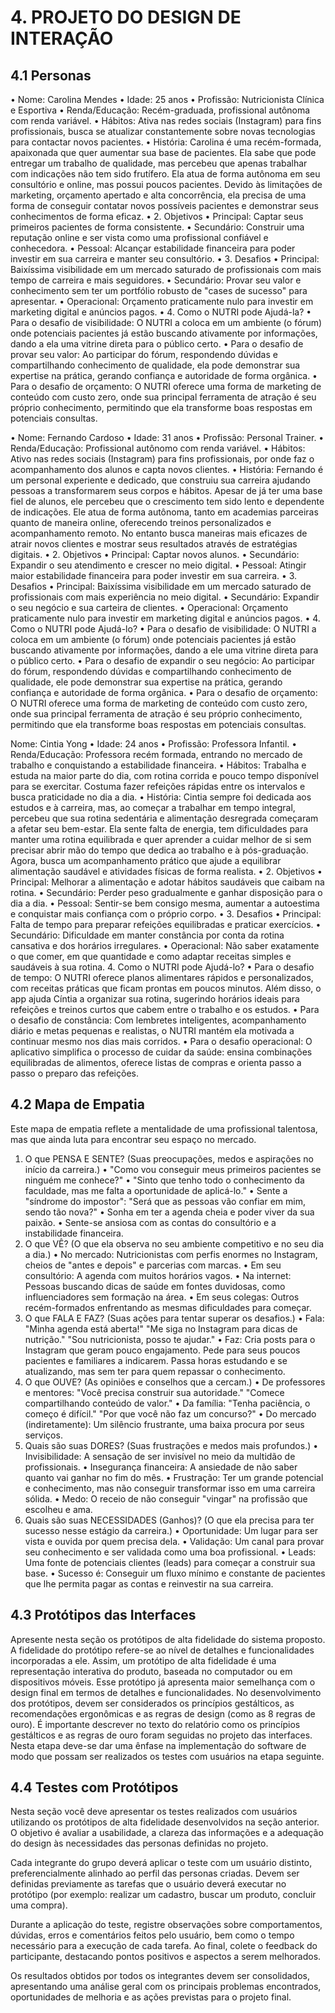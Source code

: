 # 4. PROJETO DO DESIGN DE INTERAÇÃO

## 4.1 Personas
•	Nome: Carolina Mendes
•	Idade: 25 anos
•	Profissão: Nutricionista Clínica e Esportiva
•	Renda/Educação: Recém-graduada, profissional autônoma com renda variável.
•	Hábitos: Ativa nas redes sociais (Instagram) para fins profissionais, busca se atualizar constantemente sobre novas tecnologias para contactar novos pacientes.
•	História: Carolina é uma recém-formada, apaixonada que quer aumentar sua base de pacientes. Ela sabe que pode entregar um trabalho de qualidade, mas percebeu que apenas trabalhar com indicações não tem sido frutífero. Ela atua de forma autônoma em seu consultório e online, mas possui poucos pacientes. Devido às limitações de marketing, orçamento apertado e alta concorrência, ela precisa de uma forma de conseguir contatar novos possíveis pacientes e demonstrar seus conhecimentos de forma eficaz.
•	2. Objetivos
•	Principal: Captar seus primeiros pacientes de forma consistente.
•	Secundário: Construir uma reputação online e ser vista como uma profissional confiável e conhecedora.
•	Pessoal: Alcançar estabilidade financeira para poder investir em sua carreira e manter seu consultório.
•	3. Desafios
•	Principal: Baixíssima visibilidade em um mercado saturado de profissionais com mais tempo de carreira e mais seguidores.
•	Secundário: Provar seu valor e conhecimento sem ter um portfólio robusto de "cases de sucesso" para apresentar.
•	Operacional: Orçamento praticamente nulo para investir em marketing digital e anúncios pagos.
•	4. Como o NUTRI pode Ajudá-la?
•	Para o desafio de visibilidade: O NUTRI a coloca em um ambiente (o fórum) onde potenciais pacientes já estão buscando ativamente por informações, dando a ela uma vitrine direta para o público certo.
•	Para o desafio de provar seu valor: Ao participar do fórum, respondendo dúvidas e compartilhando conhecimento de qualidade, ela pode demonstrar sua expertise na prática, gerando confiança e autoridade de forma orgânica.
•	Para o desafio de orçamento: O NUTRI oferece uma forma de marketing de conteúdo com custo zero, onde sua principal ferramenta de atração é seu próprio conhecimento, permitindo que ela transforme boas respostas em potenciais consultas.<br>

•	Nome: Fernando Cardoso
•	Idade: 31 anos
•	Profissão: Personal Trainer.
•	Renda/Educação: Profissional autônomo com renda variável.
•	Hábitos: Ativo nas redes sociais (Instagram) para fins profissionais, por onde faz o acompanhamento dos alunos e capta novos clientes.
•	História: Fernando é um personal experiente e dedicado, que construiu sua carreira ajudando pessoas a transformarem seus corpos e hábitos. Apesar de já ter uma base fiel de alunos, ele percebeu que o crescimento tem sido lento e dependente de indicações. Ele atua de forma autônoma, tanto em academias parceiras quanto de maneira online, oferecendo treinos personalizados e acompanhamento remoto. No entanto busca maneiras mais eficazes de atrair novos clientes e mostrar seus resultados através de estratégias digitais.
•	2. Objetivos
•	Principal: Captar novos alunos.
•	Secundário: Expandir o seu atendimento e crescer no meio digital.
•	Pessoal: Atingir maior estabilidade financeira para poder investir em sua carreira.
•	3. Desafios
•	Principal: Baixíssima visibilidade em um mercado saturado de profissionais com mais experiência no meio digital.
•	Secundário: Expandir o seu negócio e sua carteira de clientes.
•	Operacional: Orçamento praticamente nulo para investir em marketing digital e anúncios pagos.
•	4. Como o NUTRI pode Ajudá-lo?
•	Para o desafio de visibilidade: O NUTRI a coloca em um ambiente (o fórum) onde potenciais pacientes já estão buscando ativamente por informações, dando a ele uma vitrine direta para o público certo.
•	Para o desafio de expandir o seu negócio: Ao participar do fórum, respondendo dúvidas e compartilhando conhecimento de qualidade, ele pode demonstrar sua expertise na prática, gerando confiança e autoridade de forma orgânica.
•	Para o desafio de orçamento: O NUTRI oferece uma forma de marketing de conteúdo com custo zero, onde sua principal ferramenta de atração é seu próprio conhecimento, permitindo que ela transforme boas respostas em potenciais consultas.

Nome: Cintia Yong
•	Idade: 24 anos
•	Profissão: Professora Infantil.
•	Renda/Educação: Professora recém formada, entrando no mercado de trabalho e conquistando a estabilidade financeira.
•	Hábitos: Trabalha e estuda na maior parte do dia, com rotina corrida e pouco tempo disponível para se exercitar. Costuma fazer refeições rápidas entre os intervalos e busca praticidade no dia a dia.
•	História: Cintia sempre foi dedicada aos estudos e à carreira, mas, ao começar a trabalhar em tempo integral, percebeu que sua rotina sedentária e alimentação desregrada começaram a afetar seu bem-estar. Ela sente falta de energia, tem dificuldades para manter uma rotina equilibrada e quer aprender a cuidar melhor de si sem precisar abrir mão do tempo que dedica ao trabalho e à pós-graduação. Agora, busca um acompanhamento prático que ajude a equilibrar alimentação saudável e atividades físicas de forma realista.
•	2. Objetivos
•	Principal: Melhorar a alimentação e adotar hábitos saudáveis que caibam na rotina.
•	Secundário: Perder peso gradualmente e ganhar disposição para o dia a dia.
•	Pessoal: Sentir-se bem consigo mesma, aumentar a autoestima e conquistar mais confiança com o próprio corpo.
•	3. Desafios
•	Principal: Falta de tempo para preparar refeições equilibradas e praticar exercícios.
•	Secundário: Dificuldade em manter constância por conta da rotina cansativa e dos horários irregulares.
•	Operacional: Não saber exatamente o que comer, em que quantidade e como adaptar receitas simples e saudáveis à sua rotina.
4. Como o NUTRI pode Ajudá-lo?
•	Para o desafio de tempo: O NUTRI oferece planos alimentares rápidos e personalizados, com receitas práticas que ficam prontas em poucos minutos. Além disso, o app ajuda Cíntia a organizar sua rotina, sugerindo horários ideais para refeições e treinos curtos que cabem entre o trabalho e os estudos.
•	Para o desafio de constância: Com lembretes inteligentes, acompanhamento diário e metas pequenas e realistas, o NUTRI mantém ela motivada a continuar mesmo nos dias mais corridos.
•	Para o desafio operacional: O aplicativo simplifica o processo de cuidar da saúde: ensina combinações equilibradas de alimentos, oferece listas de compras e orienta passo a passo o preparo das refeições.

## 4.2 Mapa de Empatia
Este mapa de empatia reflete a mentalidade de uma profissional talentosa, mas que ainda luta para encontrar seu espaço no mercado.
1. O que PENSA E SENTE? (Suas preocupações, medos e aspirações no início da carreira.)
•	"Como vou conseguir meus primeiros pacientes se ninguém me conhece?"
•	"Sinto que tenho todo o conhecimento da faculdade, mas me falta a oportunidade de aplicá-lo."
•	Sente a "síndrome do impostor": "Será que as pessoas vão confiar em mim, sendo tão nova?"
•	Sonha em ter a agenda cheia e poder viver da sua paixão.
•	Sente-se ansiosa com as contas do consultório e a instabilidade financeira.
2. O que VÊ? (O que ela observa no seu ambiente competitivo e no seu dia a dia.)
•	No mercado: Nutricionistas com perfis enormes no Instagram, cheios de "antes e depois" e parcerias com marcas.
•	Em seu consultório: A agenda com muitos horários vagos.
•	Na internet: Pessoas buscando dicas de saúde em fontes duvidosas, como influenciadores sem formação na área.
•	Em seus colegas: Outros recém-formados enfrentando as mesmas dificuldades para começar.
3. O que FALA E FAZ? (Suas ações para tentar superar os desafios.)
•	Fala: "Minha agenda está aberta!" "Me siga no Instagram para dicas de nutrição." "Sou nutricionista, posso te ajudar."
•	Faz: Cria posts para o Instagram que geram pouco engajamento. Pede para seus poucos pacientes e familiares a indicarem. Passa horas estudando e se atualizando, mas sem ter para quem repassar o conhecimento.
4. O que OUVE? (As opiniões e conselhos que a cercam.)
•	De professores e mentores: "Você precisa construir sua autoridade." "Comece compartilhando conteúdo de valor."
•	Da família: "Tenha paciência, o começo é difícil." "Por que você não faz um concurso?"
•	Do mercado (indiretamente): Um silêncio frustrante, uma baixa procura por seus serviços.
5. Quais são suas DORES? (Suas frustrações e medos mais profundos.)
•	Invisibilidade: A sensação de ser invisível no meio da multidão de profissionais.
•	Insegurança financeira: A ansiedade de não saber quanto vai ganhar no fim do mês.
•	Frustração: Ter um grande potencial e conhecimento, mas não conseguir transformar isso em uma carreira sólida.
•	Medo: O receio de não conseguir "vingar" na profissão que escolheu e ama.
6. Quais são suas NECESSIDADES (Ganhos)? (O que ela precisa para ter sucesso nesse estágio da carreira.)
•	Oportunidade: Um lugar para ser vista e ouvida por quem precisa dela.
•	Validação: Um canal para provar seu conhecimento e ser validada como uma boa profissional.
•	Leads: Uma fonte de potenciais clientes (leads) para começar a construir sua base.
•	Sucesso é: Conseguir um fluxo mínimo e constante de pacientes que lhe permita pagar as contas e reinvestir na sua carreira.

## 4.3 Protótipos das Interfaces
Apresente nesta seção os protótipos de alta fidelidade do sistema proposto. A fidelidade do protótipo refere-se ao nível de detalhes e funcionalidades incorporadas a ele. Assim, um protótipo de alta fidelidade é uma representação interativa do produto, baseada no computador ou em dispositivos móveis. Esse protótipo já apresenta maior semelhança com o design final em termos de detalhes e funcionalidades. No desenvolvimento dos protótipos, devem ser considerados os princípios gestálticos, as recomendações ergonômicas e as regras de design (como as 8 regras de ouro). É importante descrever no texto do relatório como os princípios gestálticos e as regras de ouro foram seguidas no projeto das interfaces. Nesta etapa deve-se dar uma ênfase na implementação do software de modo que possam ser realizados os testes com usuários na etapa seguinte.

## 4.4 Testes com Protótipos
Nesta seção você deve apresentar os testes realizados com usuários utilizando os protótipos de alta fidelidade desenvolvidos na seção anterior. O objetivo é avaliar a usabilidade, a clareza das informações e a adequação do design às necessidades das personas definidas no projeto.

Cada integrante do grupo deverá aplicar o teste com um usuário distinto, preferencialmente alinhado ao perfil das personas criadas. Devem ser definidas previamente as tarefas que o usuário deverá executar no protótipo (por exemplo: realizar um cadastro, buscar um produto, concluir uma compra).

Durante a aplicação do teste, registre observações sobre comportamentos, dúvidas, erros e comentários feitos pelo usuário, bem como o tempo necessário para a execução de cada tarefa. Ao final, colete o feedback do participante, destacando pontos positivos e aspectos a serem melhorados.

Os resultados obtidos por todos os integrantes devem ser consolidados, apresentando uma análise geral com os principais problemas encontrados, oportunidades de melhoria e as ações previstas para o projeto final. 

